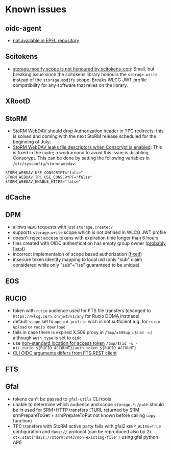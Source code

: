 # Known issues

## oidc-agent

- [not available in EPEL repository](https://github.com/indigo-dc/oidc-agent/issues/267)

## Scitokens

- [storage.modify scope is not honoured by
  scitokens-cpp](https://github.com/scitokens/scitokens-cpp/issues/27):
  Small, but breaking issue since the scitokens library honours the
  `storage.write` instead of the `storage.modify` scope.
  Breaks WLCG JWT profile compatibility for any software that relies on the
  library.


## XRootD

## StoRM

- [StoRM WebDAV should drop Authorization header in TPC
  redirects](https://issues.infn.it/jira/browse/STOR-1197): this is solved and
  coming with the next StoRM release scheduled for the beginning of July;
- [StoRM WebDAV leaks file descriptors when Conscrypt is
  enabled](https://issues.infn.it/jira/projects/STOR/issues/STOR-1207): This is
  fixed in the code; a workaround to avoid this issue is disabling Conscrypt.
  This can be done by setting the following variables in
  `/etc/sysconfig/storm-webdav`:

```
STORM_WEBDAV_USE_CONSCRYPT="false"
STORM_WEBDAV_TPC_USE_CONSCRYPT="false"
STORM_WEBDAV_ENABLE_HTTP2="false"
```

## dCache

## DPM

- allows `HEAD` requests with just `storage.create:/`
- supports `storage.write` scope which is not defined in WLCG JWT profile
- doesn't reject access tokens with expiration time longer than 6 hours
- files created with OIDC authentication has empty group owner ([probably fixed](https://gitlab.cern.ch/lcgdm/dmlite/-/merge_requests/18))
- incorrect implementaion of scope based authorization ([fixed](https://gitlab.cern.ch/lcgdm/dmlite/-/merge_requests/18))
- insecure token identity mapping to local uid (only "sub" claim considered while only "sub"+"iss" guaranteed to be unique)

## EOS

## RUCIO

- token with `rucio` audience used for FTS file transfers (changed to `https://wlcg.cern.ch/jwt/v1/any` for Rucio DOMA instnace)
- default `scope` set to `openid profile` wich is not sufficient e.g. for `rucio upload` or `rucio download`
- fails in case there is expired X.509 proxy in `/tmp/x509up_u$(id -u)` although `auth_type` is set to `oidc`
- use [non-standard location for access token](https://github.com/WLCG-AuthZ-WG/bearer-token-discovery/blob/master/specification.md) `/tmp/$(id -u -n)/.rucio_${RUCIO_ACCOUNT}/auth_token_${RUCIO_ACCOUNT}`
- [CLI OIDC arguments differs from FTS REST client](https://gitlab.cern.ch/fts/fts-rest/-/merge_requests/34)

## FTS

## Gfal

- tokens can't be passed to `gfal-utils` CLI tools
- unable to determine which audience and scope `storage.*:/path` should be in used for SRM+HTTP transfers (TURL returned by SRM srmPrepareToGet + srmPrepareToPut not known before calling `copy` function)
- TPC transfers with StoRM active party fails with gfal2 `KEEP_ALIVE=True` configuration and `davs://` protocol (can be reproduced also by 2x `ctx.stat('davs://storm:8443/non-existing-file')` using gfal python API)